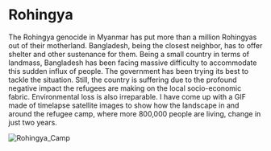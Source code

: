 # Rohingya
The Rohingya genocide in Myanmar has put more than a million Rohingyas out of their motherland. Bangladesh, being the closest neighbor, has to offer shelter and other sustenance for them. Being a small country in terms of landmass, Bangladesh has been facing massive difficulty to accommodate this sudden influx of people. The government has been trying its best to tackle the situation. Still, the country is suffering due to the profound negative impact the refugees are making on the local socio-economic fabric. Environmental loss is also irreparable.
I have come up with a GIF made of timelapse satellite images to show how the landscape in and around the refugee camp, where more 800,000 people are living, change in just two years. 

![Rohingya_Camp](https://github.com/Iftekhairul-Islam/Rohingya/blob/master/rohin.gif.gif)
